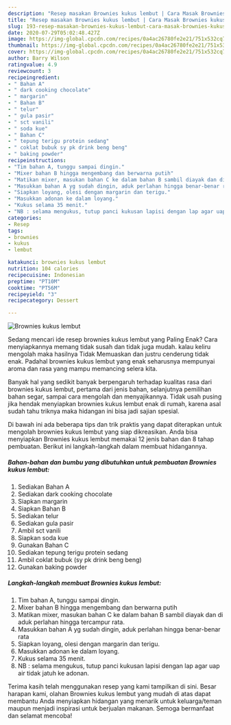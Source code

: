 ```yaml
---
description: "Resep masakan Brownies kukus lembut | Cara Masak Brownies kukus lembut Yang Enak Dan Mudah"
title: "Resep masakan Brownies kukus lembut | Cara Masak Brownies kukus lembut Yang Enak Dan Mudah"
slug: 193-resep-masakan-brownies-kukus-lembut-cara-masak-brownies-kukus-lembut-yang-enak-dan-mudah
date: 2020-07-29T05:02:48.427Z
image: https://img-global.cpcdn.com/recipes/0a4ac26780fe2e21/751x532cq70/brownies-kukus-lembut-foto-resep-utama.jpg
thumbnail: https://img-global.cpcdn.com/recipes/0a4ac26780fe2e21/751x532cq70/brownies-kukus-lembut-foto-resep-utama.jpg
cover: https://img-global.cpcdn.com/recipes/0a4ac26780fe2e21/751x532cq70/brownies-kukus-lembut-foto-resep-utama.jpg
author: Barry Wilson
ratingvalue: 4.9
reviewcount: 3
recipeingredient:
- " Bahan A"
- " dark cooking chocolate"
- " margarin"
- " Bahan B"
- " telur"
- " gula pasir"
- " sct vanili"
- " soda kue"
- " Bahan C"
- " tepung terigu protein sedang"
- " coklat bubuk sy pk drink beng beng"
- " baking powder"
recipeinstructions:
- "Tim bahan A, tunggu sampai dingin."
- "Mixer bahan B hingga mengembang dan berwarna putih"
- "Matikan mixer, masukan bahan C ke dalam bahan B sambil diayak dan di aduk perlahan hingga tercampur rata."
- "Masukkan bahan A yg sudah dingin, aduk perlahan hingga benar-benar rata"
- "Siapkan loyang, olesi dengan margarin dan terigu."
- "Masukkan adonan ke dalam loyang."
- "Kukus selama 35 menit."
- "NB : selama mengukus, tutup panci kukusan lapisi dengan lap agar uap air tidak jatuh ke adonan."
categories:
- Resep
tags:
- brownies
- kukus
- lembut

katakunci: brownies kukus lembut 
nutrition: 104 calories
recipecuisine: Indonesian
preptime: "PT10M"
cooktime: "PT56M"
recipeyield: "3"
recipecategory: Dessert

---
```



![Brownies kukus lembut](https://img-global.cpcdn.com/recipes/0a4ac26780fe2e21/751x532cq70/brownies-kukus-lembut-foto-resep-utama.jpg)

Sedang mencari ide resep brownies kukus lembut yang Paling Enak? Cara menyiapkannya memang tidak susah dan tidak juga mudah. kalau keliru mengolah maka hasilnya Tidak Memuaskan dan justru cenderung tidak enak. Padahal brownies kukus lembut yang enak seharusnya mempunyai aroma dan rasa yang mampu memancing selera kita.

Banyak hal yang sedikit banyak berpengaruh terhadap kualitas rasa dari brownies kukus lembut, pertama dari jenis bahan, selanjutnya pemilihan bahan segar, sampai cara mengolah dan menyajikannya. Tidak usah pusing jika hendak menyiapkan brownies kukus lembut enak di rumah, karena asal sudah tahu triknya maka hidangan ini bisa jadi sajian spesial.




Di bawah ini ada beberapa tips dan trik praktis yang dapat diterapkan untuk mengolah brownies kukus lembut yang siap dikreasikan. Anda bisa menyiapkan Brownies kukus lembut memakai 12 jenis bahan dan 8 tahap pembuatan. Berikut ini langkah-langkah dalam membuat hidangannya.

<!--inarticleads1-->

##### Bahan-bahan dan bumbu yang dibutuhkan untuk pembuatan Brownies kukus lembut:

1. Sediakan  Bahan A
1. Sediakan  dark cooking chocolate
1. Siapkan  margarin
1. Siapkan  Bahan B
1. Sediakan  telur
1. Sediakan  gula pasir
1. Ambil  sct vanili
1. Siapkan  soda kue
1. Gunakan  Bahan C
1. Sediakan  tepung terigu protein sedang
1. Ambil  coklat bubuk (sy pk drink beng beng)
1. Gunakan  baking powder




<!--inarticleads2-->

##### Langkah-langkah membuat Brownies kukus lembut:

1. Tim bahan A, tunggu sampai dingin.
1. Mixer bahan B hingga mengembang dan berwarna putih
1. Matikan mixer, masukan bahan C ke dalam bahan B sambil diayak dan di aduk perlahan hingga tercampur rata.
1. Masukkan bahan A yg sudah dingin, aduk perlahan hingga benar-benar rata
1. Siapkan loyang, olesi dengan margarin dan terigu.
1. Masukkan adonan ke dalam loyang.
1. Kukus selama 35 menit.
1. NB : selama mengukus, tutup panci kukusan lapisi dengan lap agar uap air tidak jatuh ke adonan.




Terima kasih telah menggunakan resep yang kami tampilkan di sini. Besar harapan kami, olahan Brownies kukus lembut yang mudah di atas dapat membantu Anda menyiapkan hidangan yang menarik untuk keluarga/teman maupun menjadi inspirasi untuk berjualan makanan. Semoga bermanfaat dan selamat mencoba!

